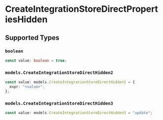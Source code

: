 # CreateIntegrationStoreDirectPropertiesHidden


## Supported Types

### `boolean`

```typescript
const value: boolean = true;
```

### `models.CreateIntegrationStoreDirectHidden2`

```typescript
const value: models.CreateIntegrationStoreDirectHidden2 = {
  expr: "<value>",
};
```

### `models.CreateIntegrationStoreDirectHidden3`

```typescript
const value: models.CreateIntegrationStoreDirectHidden3 = "update";
```

